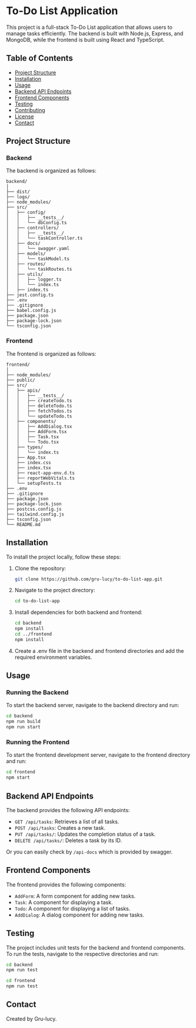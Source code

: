 # To-Do List Application

This project is a full-stack To-Do List application that allows users to manage tasks efficiently. The backend is built with Node.js, Express, and MongoDB, while the frontend is built using React and TypeScript.

## Table of Contents

- [Project Structure](#project-structure)
- [Installation](#installation)
- [Usage](#usage)
- [Backend API Endpoints](#backend-api-endpoints)
- [Frontend Components](#frontend-components)
- [Testing](#testing)
- [Contributing](#contributing)
- [License](#license)
- [Contact](#contact)

## Project Structure

### Backend

The backend is organized as follows:

```plaintext
backend/
│
├── dist/
├── logs/
├── node_modules/
├── src/
│   ├── config/
│   │   ├── __tests__/
│   │   └── dbConfig.ts
│   ├── controllers/
│   │   ├── __tests__/
│   │   └── taskController.ts
│   ├── docs/
│   │   └── swagger.yaml
│   ├── models/
│   │   └── taskModel.ts
│   ├── routes/
│   │   └── taskRoutes.ts
│   ├── utils/
│   │   ├── logger.ts
│   │   └── index.ts
│   ├── index.ts
├── jest.config.ts
├── .env
├── .gitignore
├── babel.config.js
├── package.json
├── package-lock.json
└── tsconfig.json
```

### Frontend

The frontend is organized as follows:

```plaintext
frontend/
│
├── node_modules/
├── public/
├── src/
│   ├── apis/
│   │   ├── __tests__/
│   │   ├── createTodo.ts
│   │   ├── deleteTodo.ts
│   │   ├── fetchTodos.ts
│   │   └── updateTodo.ts
│   ├── components/
│   │   ├── AddDialog.tsx
│   │   ├── AddForm.tsx
│   │   ├── Task.tsx
│   │   └── Todo.tsx
│   ├── types/
│   │   └── index.ts
│   ├── App.tsx
│   ├── index.css
│   ├── index.tsx
│   ├── react-app-env.d.ts
│   ├── reportWebVitals.ts
│   └── setupTests.ts
├── .env
├── .gitignore
├── package.json
├── package-lock.json
├── postcss.config.js
├── tailwind.config.js
├── tsconfig.json
└── README.md
```

## Installation

To install the project locally, follow these steps:

1. Clone the repository:
   ```bash
   git clone https://github.com/gru-lucy/to-do-list-app.git
   ```

2. Navigate to the project directory:
   ```bash
   cd to-do-list-app
   ```

3. Install dependencies for both backend and frontend:
   ```bash
   cd backend
   npm install
   cd ../frontend
   npm install
   ```

4. Create a .env file in the backend and frontend directories and add the required environment variables.


## Usage

### Running the Backend
To start the backend server, navigate to the backend directory and run:
```bash
cd backend
npm run build
npm run start
```

### Running the Frontend
To start the frontend development server, navigate to the frontend directory and run:
```bash
cd frontend
npm start
```

## Backend API Endpoints
The backend provides the following API endpoints:

- `GET /api/tasks`: Retrieves a list of all tasks.
- `POST /api/tasks`: Creates a new task.
- `PUT /api/tasks/`: Updates the completion status of a task.
- `DELETE /api/tasks/`: Deletes a task by its ID.

Or you can easily check by `/api-docs` which is provided by swagger.

## Frontend Components
The frontend provides the following components:

- `AddForm`: A form component for adding new tasks.
- `Task`: A component for displaying a task.
- `Todo`: A component for displaying a list of tasks.
- `AddDialog`: A dialog component for adding new tasks.

## Testing
The project includes unit tests for the backend and frontend components. To run the tests, navigate to the respective directories and run:
```bash
cd backend
npm run test
```
```bash
cd frontend
npm run test
```
## Contact
Created by Gru-lucy.

